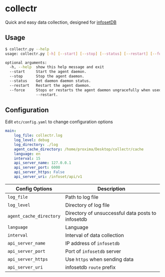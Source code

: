 # collectr

Quick and easy data collection, designed for [infosetDB](https://github.com/PalisadoesFoundation/infoset-ng)

## Usage

```bash
$ collectr.py --help
usage: collectr.py [-h] [--start] [--stop] [--status] [--restart] [--force]

optional arguments:
  -h, --help  show this help message and exit
  --start     Start the agent daemon.
  --stop      Stop the agent daemon.
  --status    Get daemon daemon status.
  --restart   Restart the agent daemon.
  --force     Stops or restarts the agent daemon ungracefully when used with --stop or
              --restart.
```

## Configuration

Edit `etc/config.yaml` to change configuration options

```yaml
main:
    log_file: collectr.log 
    log_level: debug
    log_directory: ./log
    agent_cache_directory: /home/proxima/Desktop/collectr/cache
    language: en
    interval: 15
    api_server_name: 127.0.0.1
    api_server_port: 6000
    api_server_https: False
    api_server_uri: /infoset/api/v1
```

| Config Options          | Description                    |
| ----------------------- |--------------------------------|
| `log_file`              | Path to log file               |
| `log_level`             | Directory of log file          |
| `agent_cache_directory` | Directory of unsuccessful data posts to infosetdb      |
| `language`              | Language                       |
| `interval`              | Interval of data collection    |
| `api_server_name`       | IP address of `infosetdb`      |
| `api_server_port`       | Port of `infosetdb` server     |
| `api_server_https`      | Use `https` when sending data  |
| `api_server_uri`        | infosetdb `route` prefix       |